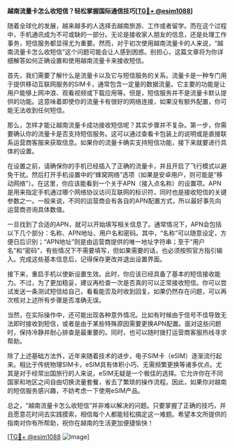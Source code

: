 **越南流量卡怎么收短信？轻松掌握国际通信技巧[[TG💪+ @esim1088](https://t.me/s/esim1088)]**

随着全球化的发展，越来越多的人选择去越南旅游、工作或者留学。而在这个过程中，手机通讯成为不可或缺的一部分。无论是接收家人朋友的信息，还是处理工作事务，短信服务都显得尤为重要。然而，对于初次使用越南流量卡的人来说，“越南流量卡怎么收短信”这个问题可能会让人感到困惑。别担心，这篇文章将为你详细解答如何正确设置和使用越南流量卡来接收短信。

首先，我们需要了解什么是流量卡以及它与短信服务的关系。流量卡是一种专门用于提供移动互联网服务的SIM卡，通常包含一定量的数据流量。它主要的功能是让用户能够上网冲浪、观看视频或下载应用等。但是，短信服务并不是流量卡默认提供的功能。这意味着即使你的流量卡有很好的网络连接，如果没有额外配置，你可能无法收到任何短信。

那么，怎样才能让越南流量卡成功接收短信呢？其实步骤并不复杂。第一步，你需要确认你的流量卡是否支持短信服务。这可以通过查看卡包装上的说明或是直接联系运营商客服来获取信息。如果你的流量卡确实支持短信功能，接下来就要进行具体的设置。

在设置之前，请确保你的手机已经插入了正确的流量卡，并且开启了飞行模式以避免干扰。然后打开手机设置中的“蜂窝网络”选项（如果是安卓用户，则可能是“移动网络”）。在这里，你应该能看到一个关于APN（接入点名称）的设置项。APN是用来指定手机通过哪个网络协议访问互联网的标识符，同时也是接收短信的关键参数之一。一般来说，不同的运营商会有各自的APN配置方式，所以最好事先向运营商咨询具体数值。

一旦找到了合适的APN，就可以开始填写相关信息了。通常情况下，APN会包括以下几个部分：名称、APN地址、用户名和密码。其中，“名称”可以随意设定，方便日后识别；“APN地址”则是由运营商提供的唯一地址字符串；至于“用户名”和“密码”，有些情况下不需要填写，但如果需要的话，也必须按照官方指引输入。完成这些基本信息后，记得保存更改并退出设置界面。

接下来，重启手机以使新设置生效。此时，你应该已经具备了基本的短信接收能力。不过，为了更加稳妥，建议再检查一次是否真的可以正常接收短信。你可以尝试发送一条测试短信给自己，看看能否及时收到回复。如果仍然存在问题，可以再次核对上述所有步骤是否准确无误。

当然，在实际操作中，还可能出现各种意外情况。比如有时候由于信号不佳导致无法即时接收到短信，或者是由于某些特殊原因需要更换APN配置。面对这些问题时，保持冷静并耐心排查是最重要的。同时，也可以随时拨打运营商客服热线寻求帮助。

除了上述基础方法外，近年来随着技术的进步，电子SIM卡（eSIM）逐渐流行起来。相比于传统物理SIM卡，eSIM具有体积小巧、无需频繁更换等诸多优点。尤其是对于经常出国旅行的人来说，eSIM无疑是一个极佳的选择。它允许你在不同国家和地区之间自由切换流量套餐，省去了繁琐的操作流程。因此，如果你对越南的短信服务感兴趣，不妨考虑一下使用eSIM产品。

总之，“越南流量卡怎么收短信”并非难以解决的问题。只要掌握了正确的技巧，并且愿意花时间去实践摸索，相信每个人都能轻松搞定这一难题。希望本文所提供的指南对你有所帮助，祝你在越南的生活更加便捷愉快！

[[TG💪+ @esim1088](https://t.me/s/esim1088) ![Image](https://i.postimg.cc/4NQfJmqS/Snipaste-2025-05-13-00-14-12.png)]